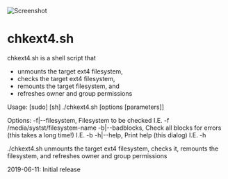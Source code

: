 ![Screenshot](https://i.imgur.com/xoB5LCY.png)


# chkext4.sh

chkext4.sh is a shell script that
- unmounts the target ext4 filesystem,
- checks the target ext4 filesystem,
- remounts the target filesystem, and
- refreshes owner and group permissions


Usage: [sudo] [sh] ./chkext4.sh [options [parameters]]

Options:
 -f|--filesystem, Filesystem to be checked I.E. -f /media/systst/filesystem-name
 -b|--badblocks, Check all blocks for errors (this takes a long time!) I.E. -b
 -h|--help, Print help (this dialog) I.E. -h

./chkext4.sh unmounts the target ext4 filesystem, checks it, remounts the filesystem, and refreshes owner and group permissions


2019-06-11: Initial release
